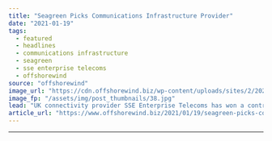 ```yaml
---
title: "Seagreen Picks Communications Infrastructure Provider"
date: "2021-01-19"
tags: 
  - featured
  - headlines
  - communications infrastructure
  - seagreen
  - sse enterprise telecoms
  - offshorewind
source: "offshorewind"
image_url: "https://cdn.offshorewind.biz/wp-content/uploads/sites/2/2021/01/19140008/Seagreen-Picks-Communications-Infrastructure-Provider.jpg"
image_fp: "/assets/img/post_thumbnails/38.jpg"
lead: "UK connectivity provider SSE Enterprise Telecoms has won a contract to provide the communications"
article_url: "https://www.offshorewind.biz/2021/01/19/seagreen-picks-communications-infrastructure-provider/"
---
```


---
